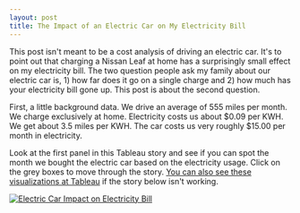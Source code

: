 ```yaml
---
layout: post
title: The Impact of an Electric Car on My Electricity Bill
---
```


This post isn't meant to be a cost analysis of driving an electric car.
It's to point out that charging a Nissan Leaf at home has a surprisingly small effect on my electricity bill.
The two question people ask my family about our electric car is, 1) how far does it go on a single charge and 2) how much has your electricity bill gone up.
This post is about the second question.

First, a little background data.
We drive an average of 555 miles per month.
We charge exclusively at home.
Electricity costs us about $0.09 per KWH.
We get about 3.5 miles per KWH.
The car costs us very roughly $15.00 per month in electricity.

Look at the first panel in this Tableau story and see if you can spot the month we bought the electric car based on the electricity usage. Click on the grey boxes to move through the story.
[You can also see these visualizations at Tableau](https://public.tableau.com/views/Energy_18/Story1?:embed=y&:display_count=yes&:showTabs=y) if the story below isn't working.

<script type='text/javascript' src='https://public.tableau.com/javascripts/api/viz_v1.js'></script><div class='tableauPlaceholder' style='width: 1004px; height: 869px;'><noscript><a href='#'><img alt='Electric Car Impact on Electricity Bill ' src='https:&#47;&#47;public.tableau.com&#47;static&#47;images&#47;En&#47;Energy_18&#47;Story1&#47;1_rss.png' style='border: none' /></a></noscript><object class='tableauViz' width='1004' height='869' style='display:none;'><param name='host_url' value='https%3A%2F%2Fpublic.tableau.com%2F' /> <param name='site_root' value='' /><param name='name' value='Energy_18&#47;Story1' /><param name='tabs' value='no' /><param name='toolbar' value='yes' /><param name='static_image' value='https:&#47;&#47;public.tableau.com&#47;static&#47;images&#47;En&#47;Energy_18&#47;Story1&#47;1.png' /> <param name='animate_transition' value='yes' /><param name='display_static_image' value='yes' /><param name='display_spinner' value='yes' /><param name='display_overlay' value='yes' /><param name='display_count' value='yes' /><param name='showVizHome' value='no' /><param name='showTabs' value='y' /><param name='bootstrapWhenNotified' value='true' /></object></div>
